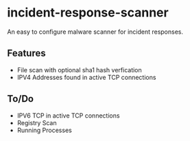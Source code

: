 # incident-response-scanner
An easy to configure malware scanner for incident responses. 

## Features
* File scan with optional sha1 hash verfication
* IPV4 Addresses found in active TCP connections

## To/Do
* IPV6 TCP in active TCP connections 
* Registry Scan
* Running Processes
